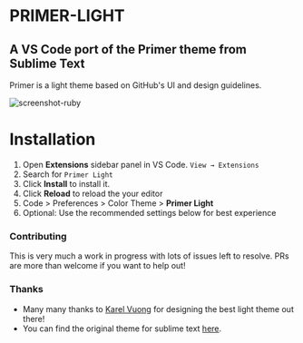 # PRIMER-LIGHT
## A VS Code port of the Primer theme from Sublime Text
Primer is a light theme based on GitHub's UI and design guidelines.

![screenshot-ruby](https://github.com/andrewmarkle/primer-light/raw/master/images/screen_shot.png)

# Installation
1. Open **Extensions** sidebar panel in VS Code. `View → Extensions`
2. Search for `Primer Light`
3. Click **Install** to install it.
4. Click **Reload** to reload the your editor
5. Code > Preferences > Color Theme > **Primer Light**
6. Optional: Use the recommended settings below for best experience

### Contributing
This is very much a work in progress with lots of issues left to resolve. PRs are more than welcome if you want to help out!

### Thanks
* Many many thanks to [Karel Vuong](https://github.com/karelvuong) for designing the best light theme out there!
* You can find the original theme for sublime text [here](https://github.com/karelvuong/st-primer).
